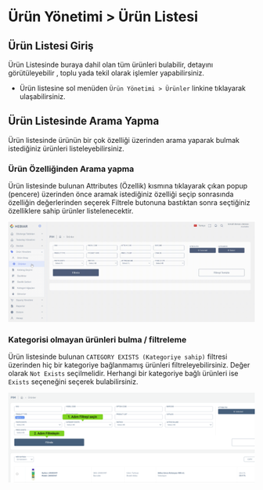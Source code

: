 # Ürün Yönetimi > Ürün Listesi

## Ürün Listesi Giriş

Ürün Listesinde buraya dahil olan tüm ürünleri bulabilir, detayını görütüleyebilir , toplu yada tekil olarak işlemler yapabilirsiniz.

* Ürün listesine sol menüden `Ürün Yönetimi > Ürünler` linkine tıklayarak ulaşabilirsiniz.

## Ürün Listesinde Arama Yapma

Ürün listesinde ürünün bir çok özelliği üzerinden arama yaparak bulmak istediğiniz ürünleri listeleyebilirsiniz.

### Ürün Özelliğinden Arama yapma 
Ürün listesinde bulunan Attributes (Özellik) kısmına tıklayarak çıkan popup (pencere) üzerinden önce aramak  istediğiniz özelliği seçip sonrasında özelliğin değerlerinden seçerek Filtrele butonuna bastıktan sonra seçtiğiniz özelliklere sahip ürünler listelenecektir.  
    
![screenshot](../../../m/hub/pim/hub_product_list_attribute_search.gif)

### Kategorisi olmayan ürünleri bulma / filtreleme
Ürün listesinde bulunan `CATEGORY EXISTS (Kategoriye sahip)` filtresi üzerinden hiç bir kategoriye bağlanmamış ürünleri filtreleyebilirsiniz. Değer olarak `Not Exists` seçilmelidir. Herhangi bir kategoriye bağlı ürünleri ise `Exists` seçeneğini seçerek bulabilirsiniz.

![screenshot](../../../m/hub/pim/filter-category-exists.png)

